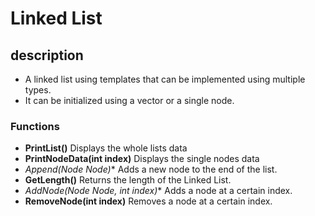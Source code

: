 # Linked List

## description
* A linked list using templates that can be implemented using multiple types.
* It can be initialized using a vector or a single node. 

### Functions
- **PrintList()** Displays the whole lists data
- **PrintNodeData(int index)** Displays the single nodes data
- **Append(Node<DataType>* Node)** Adds a new node to the end of the list.
- **GetLength()** Returns the length of the Linked List.
- **AddNode(Node<DataType>* Node, int index)** Adds a node at a certain index.
- **RemoveNode(int index)** Removes a node at a certain index. 
